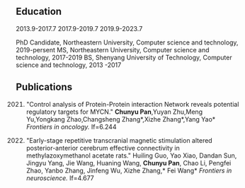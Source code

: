 

## Education
2013.9-2017.7
2017.9-2019.7
2019.9-2023.7

PhD Candidate, Northeastern University, Computer science and technology, 2019-persent
MS, Northeastern University, Computer science and technology, 2017-2019
BS, Shenyang University of Technology, Computer science and technology, 2013
-2017

## Publications
2021. "Control analysis of Protein-Protein interaction Network reveals potential regulatory targets for MYCN." **Chunyu Pan**,Yuyan Zhu,Meng Yu,Yongkang Zhao,Changsheng Zhang*,Xizhe Zhang*,Yang Yao*  _Frontiers in oncology._ If=6.244

2021. "Early-stage repetitive transcranial magnetic stimulation altered posterior-anterior cerebrum effective connectivity in methylazoxymethanol acetate rats." Huiling Guo, Yao Xiao, Dandan Sun, Jingyu Yang, Jie Wang, Huaning Wang, **Chunyu Pan**, Chao Li, Pengfei Zhao, Yanbo Zhang, Jinfeng Wu, Xizhe Zhang,* Fei Wang* _Frontiers in neuroscience._ If=4.677

